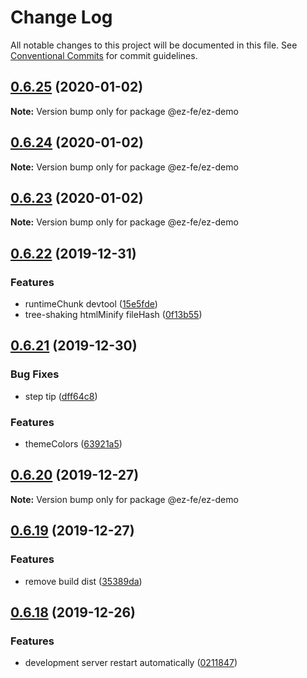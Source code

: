 # Change Log

All notable changes to this project will be documented in this file.
See [Conventional Commits](https://conventionalcommits.org) for commit guidelines.

## [0.6.25](https://github.com/ez-fe/ez/compare/v0.6.24...v0.6.25) (2020-01-02)

**Note:** Version bump only for package @ez-fe/ez-demo





## [0.6.24](https://github.com/ez-fe/ez/compare/v0.6.23...v0.6.24) (2020-01-02)

**Note:** Version bump only for package @ez-fe/ez-demo





## [0.6.23](https://github.com/ez-fe/ez/compare/v0.6.22...v0.6.23) (2020-01-02)

**Note:** Version bump only for package @ez-fe/ez-demo





## [0.6.22](https://github.com/ez-fe/ez/compare/v0.6.21...v0.6.22) (2019-12-31)


### Features

* runtimeChunk devtool ([15e5fde](https://github.com/ez-fe/ez/commit/15e5fde29184b363a8c9334f127cc6f15f2d26e5))
* tree-shaking htmlMinify fileHash ([0f13b55](https://github.com/ez-fe/ez/commit/0f13b55b0cb020213094cf1207e435a471f7884a))





## [0.6.21](https://github.com/ez-fe/ez/compare/v0.6.20...v0.6.21) (2019-12-30)


### Bug Fixes

* step tip ([dff64c8](https://github.com/ez-fe/ez/commit/dff64c8b9447803a8fbc6eb99e29274894018260))


### Features

* themeColors ([63921a5](https://github.com/ez-fe/ez/commit/63921a5edd032ebb8f279f5804a7fc0e6c38ea12))





## [0.6.20](https://github.com/ez-fe/ez/compare/v0.6.19...v0.6.20) (2019-12-27)

**Note:** Version bump only for package @ez-fe/ez-demo





## [0.6.19](https://github.com/ez-fe/ez/compare/v0.6.18...v0.6.19) (2019-12-27)


### Features

* remove build dist ([35389da](https://github.com/ez-fe/ez/commit/35389daccc572d2020f4a4174767072732e634ae))





## [0.6.18](https://github.com/ez-fe/ez/compare/v0.6.17...v0.6.18) (2019-12-26)


### Features

* development server restart automatically ([0211847](https://github.com/ez-fe/ez/commit/0211847266c2b5deb9f63b15a4927b004550362e))
